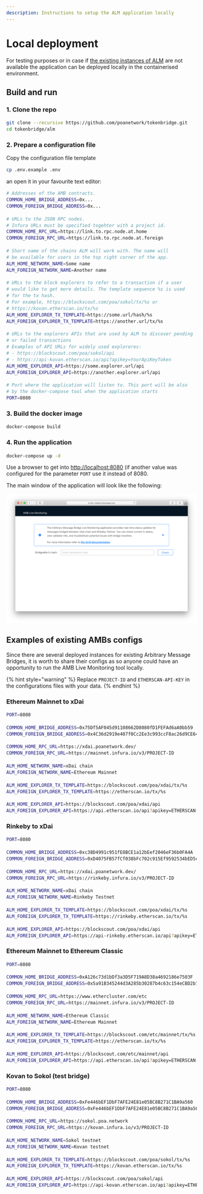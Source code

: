 ```yaml
---
description: Instructions to setup the ALM application locally
---
```


# Local deployment

For testing purposes or in case if [the existing instances of ALM](https://docs.tokenbridge.net/about-tokenbridge/components/amb-live-monitoring-application#existing-alm-instances) are not available the application can be deployed locally in the containerised environment.

## Build and run

### 1. Clone the repo

```bash
git clone --recursive https://github.com/poanetwork/tokenbridge.git
cd tokenbridge/alm
```

### 2. Prepare a configuration file

Copy the configuration file template

```bash
cp .env.example .env
```

an open it in your favourite text editor:

```bash
# Addresses of the AMB contracts.
COMMON_HOME_BRIDGE_ADDRESS=0x...
COMMON_FOREIGN_BRIDGE_ADDRESS=0x...

# URLs to the JSON RPC nodes.
# Infura URLs must be specified togehter with a project id.
COMMON_HOME_RPC_URL=https://link.to.rpc.node.at.home
COMMON_FOREIGN_RPC_URL=https://link.to.rpc.node.at.foreign

# Short name of the chains ALM will work with. The name will
# be available for users in the top right corner of the app.
ALM_HOME_NETWORK_NAME=Some name 
ALM_FOREIGN_NETWORK_NAME=Another name

# URLs to the block explorers to refer to a transaction if a user
# would like to get more details. The template sequence %s is used
# for the tx hash.
# For example, https://blockscout.com/poa/sokol/tx/%s or
# https://kovan.etherscan.io/tx/%s
ALM_HOME_EXPLORER_TX_TEMPLATE=https://some.url/hash/%s
ALM_FOREIGN_EXPLORER_TX_TEMPLATE=https://another.url/tx/%s

# URLs to the explorers APIs that are used by ALM to discover pending
# or failed transactions
# Examples of API URLs for widely used exploreres:
# - https://blockscout.com/poa/sokol/api
# - https://api-kovan.etherscan.io/api?apikey=YourApiKeyToken
ALM_HOME_EXPLORER_API=https://some.explorer.url/api
ALM_FOREIGN_EXPLORER_API=https://another.explorer.url/api

# Port where the application will listen to. This port will be also
# by the docker-compose tool when the application starts
PORT=8080
```

### 3. Build the docker image

```bash
docker-compose build
```

### 4. Run the application

```bash
docker-compose up -d
```

Use a browser to get into [http://localhost:8080](http://localhost:8080/) \(if another value was configured for the parameter `PORT` use it instead of 8080.

The main window of the application will look like the following:

![](../../../.gitbook/assets/image%20%2856%29.png)

## Examples of existing AMBs configs

Since there are several deployed instances for existing Arbitrary Message Bridges, it is worth to share their configs as so anyone could have an opportunity to run the AMB Live Monitoring tool locally.

{% hint style="warning" %}
Replace `PROJECT-ID` and `ETHERSCAN-API-KEY` in the configurations files with your data.
{% endhint %}

### Ethereum Mainnet to xDai

```bash
PORT=8080

COMMON_HOME_BRIDGE_ADDRESS=0x75Df5AF045d91108662D8080fD1FEFAd6aA0bb59
COMMON_FOREIGN_BRIDGE_ADDRESS=0x4C36d2919e407f0Cc2Ee3c993ccF8ac26d9CE64e

COMMON_HOME_RPC_URL=https://xdai.poanetwork.dev/
COMMON_FOREIGN_RPC_URL=https://mainnet.infura.io/v3/PROJECT-ID

ALM_HOME_NETWORK_NAME=xDai chain
ALM_FOREIGN_NETWORK_NAME=Ethereum Mainnet

ALM_HOME_EXPLORER_TX_TEMPLATE=https://blockscout.com/poa/xdai/tx/%s
ALM_FOREIGN_EXPLORER_TX_TEMPLATE=https://etherscan.io/tx/%s

ALM_HOME_EXPLORER_API=https://blockscout.com/poa/xdai/api
ALM_FOREIGN_EXPLORER_API=https://api.etherscan.io/api?apikey=ETHERSCAN-API-KEY
```

### Rinkeby to xDai

```bash
PORT=8080

COMMON_HOME_BRIDGE_ADDRESS=0xc38D4991c951fE8BCE1a12bEef2046eF36b0FA4A
COMMON_FOREIGN_BRIDGE_ADDRESS=0xD4075FB57fCf038bFc702c915Ef9592534bED5c1

COMMON_HOME_RPC_URL=https://xdai.poanetwork.dev/
COMMON_FOREIGN_RPC_URL=https://rinkeby.infura.io/v3/PROJECT-ID

ALM_HOME_NETWORK_NAME=xDai chain
ALM_FOREIGN_NETWORK_NAME=Rinkeby Testnet

ALM_HOME_EXPLORER_TX_TEMPLATE=https://blockscout.com/poa/xdai/tx/%s
ALM_FOREIGN_EXPLORER_TX_TEMPLATE=https://rinkeby.etherscan.io/tx/%s

ALM_HOME_EXPLORER_API=https://blockscout.com/poa/xdai/api
ALM_FOREIGN_EXPLORER_API=https://api-rinkeby.etherscan.io/api?apikey=ETHERSCAN-API-KEY
```

### Ethereum Mainnet to Ethereum Classic

```bash
PORT=8080

COMMON_HOME_BRIDGE_ADDRESS=0xA126c73d1bDf3a3D5F719A8D38a4692186e7503F
COMMON_FOREIGN_BRIDGE_ADDRESS=0x5a91B345244d3A285b30287b4c63c154eCBD2b7e

COMMON_HOME_RPC_URL=https://www.ethercluster.com/etc
COMMON_FOREIGN_RPC_URL=https://mainnet.infura.io/v3/PROJECT-ID

ALM_HOME_NETWORK_NAME=Ethereum Classic
ALM_FOREIGN_NETWORK_NAME=Ethereum Mainnet

ALM_HOME_EXPLORER_TX_TEMPLATE=https://blockscout.com/etc/mainnet/tx/%s
ALM_FOREIGN_EXPLORER_TX_TEMPLATE=https://etherscan.io/tx/%s

ALM_HOME_EXPLORER_API=https://blockscout.com/etc/mainnet/api
ALM_FOREIGN_EXPLORER_API=https://api.etherscan.io/api?apikey=ETHERSCAN-API-KEY
```

### Kovan to Sokol \(test bridge\)

```bash
PORT=8080

COMMON_HOME_BRIDGE_ADDRESS=0xFe446bEF1DbF7AFE24E81e05BC8B271C1BA9a560
COMMON_FOREIGN_BRIDGE_ADDRESS=0xFe446bEF1DbF7AFE24E81e05BC8B271C1BA9a560

COMMON_HOME_RPC_URL=https://sokol.poa.network
COMMON_FOREIGN_RPC_URL=https://kovan.infura.io/v3/PROJECT-ID

ALM_HOME_NETWORK_NAME=Sokol testnet
ALM_FOREIGN_NETWORK_NAME=Kovan testnet

ALM_HOME_EXPLORER_TX_TEMPLATE=https://blockscout.com/poa/sokol/tx/%s
ALM_FOREIGN_EXPLORER_TX_TEMPLATE=https://kovan.etherscan.io/tx/%s

ALM_HOME_EXPLORER_API=https://blockscout.com/poa/sokol/api
ALM_FOREIGN_EXPLORER_API=https://api-kovan.etherscan.io/api?apikey=ETHERSCAN-API-KEY
```

